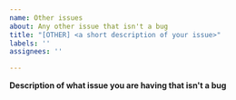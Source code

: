 ```yaml
---
name: Other issues
about: Any other issue that isn't a bug
title: "[OTHER] <a short description of your issue>"
labels: ''
assignees: ''

---
```


**Description of what issue you are having that isn't a bug**
